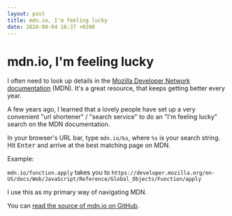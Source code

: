 ```yaml
---
layout: post
title: mdn.io, I'm feeling lucky
date: 2020-08-04 16:37 +0200
---
```


# mdn.io, I'm feeling lucky

I often need to look up details in the [Mozilla Developer Network documentation](https://developer.mozilla.org/en-US/) (MDN). It's a great resource, that keeps getting better every year.

A few years ago, I learned that a lovely people have set up a very convenient "url shortener" / "search service" to do an "I'm feeling lucky" search on the MDN documentation.

In your browser's URL bar, type `mdn.io/‰s`, where `%s` is your search string. Hit <kbd>Enter</kbd> and arrive at the best matching page on MDN.

Example:

`mdn.io/function.apply` takes you to `https://developer.mozilla.org/en-US/docs/Web/JavaScript/Reference/Global_Objects/Function/apply`

I use this as my primary way of navigating MDN.

You can [read the source of mdn.io on GitHub](https://github.com/lazd/mdn.io).

